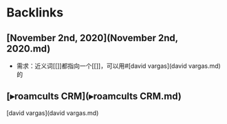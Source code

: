 
# Backlinks
## [November 2nd, 2020](November 2nd, 2020.md)
- 需求：近义词[[]]都指向一个[[]]，可以用#[david vargas](david vargas.md)的

## [▸roamcults CRM](▸roamcults CRM.md)
[david vargas](david vargas.md)

